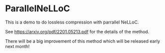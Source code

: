# ParallelNeLLoC

This is a demo to do lossless compression with parrallel NeLLoC.

See https://arxiv.org/pdf/2201.05213.pdf for the details of the method.

There will be a big improvement of this method which will be released early next month!
